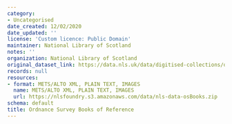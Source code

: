 ```yaml
---
category:
- Uncategorised
date_created: 12/02/2020
date_updated: ''
license: 'Custom licence: Public Domain'
maintainer: National Library of Scotland
notes: ''
organization: National Library of Scotland
original_dataset_link: https://data.nls.uk/data/digitised-collections/os-books-of-reference/
records: null
resources:
- format: METS/ALTO XML, PLAIN TEXT, IMAGES
  name: METS/ALTO XML, PLAIN TEXT, IMAGES
  url: https://nlsfoundry.s3.amazonaws.com/data/nls-data-osBooks.zip
schema: default
title: Ordnance Survey Books of Reference
---
```

